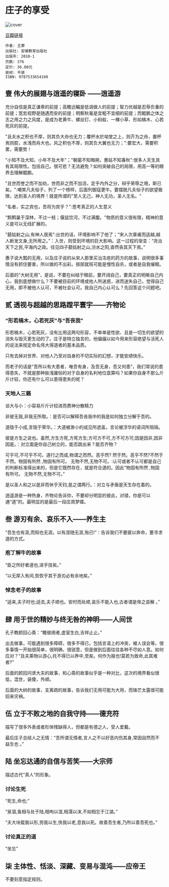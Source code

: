 # 庄子的享受
![cover](https://img1.doubanio.com/lpic/s4102329.jpg)

[豆瓣链接](https://book.douban.com/subject/4197739/)

    作者: 王蒙
    出版社: 安徽教育出版社
    出版年: 2010-1
    页数: 376
    定价: 36.00元
    装帧: 平装
    ISBN: 9787533654160

## 壹 伟大的展翅与逍遥的寝卧 ——逍遥游
充分自信是真正谦卑的前提；高瞻远瞩是低调做人的前提；智力优越是忍辱负重的前提；宽宏视野是随遇而安的前提；明察秋毫是宜粗不宜细的前提；而鲲鹏之体之志之用之力之风度，是成为老黄牛、螺丝钉、小蚂蚁、一棵小草、形如槁木、心若死灰的前提。

"且夫水之积也不厚，则其负大舟也无力；覆杯水於坳堂之上，则芥为之舟，置杯焉则胶，水浅而舟大也。风之积也不厚，则其负大翼也无力；":要宏大，需要积累，需要势！

"小知不及大知，小年不及大年"；"朝菌不知晦朔，惠姑不知春秋":很多人天生具有其局限性。包括自己。很可悲？无法避免？如何突破自己的局限，用高一等的眼界去理解鲲鹏。

"且世而誉之而不加劝，世而非之而不加沮，定乎内外之分，辩乎荣辱之境，斯已矣。":嘲笑凡夫俗子，列了一个榜样，后面列御寇更牛。要摆脱凡夫俗子的欲望极限，达到圣人的境界！就是所谓的"至人无己，神人无功，圣人无名。"

"名者，实之宾也，吾将为宾乎？":思考真正的人生意义

"鹪鹩巢于深林，不过一枝；偃鼠饮河，不过满腹。"物质的意义很有限，精神的意义是可以无线扩展的。

"藐姑射之山,有神人居焉":出世的话，环境影响不了他了；“宋人次章甫而适越,越人断发文身,无所用之。”：入世，则受到环境的巨大影响。这一过程的渐变：“尧治天下之民,平海内之政。往见四子藐姑射之山,汾水之阳,杳然丧其天下焉。”

惠子说大瓢的无用，以及庄子说的从宋人那里买治冻疮的药方的故事，说明很多事情没有抓住要害，所以做的不出彩。按部就班可能是慢性自杀，或者是自我催眠。

后面的“大树无用”，是说，不要在纠结于眼前，要开阔自己，要真正的明晰自己内心，我到底想做什么？不要被目前的环境或他人所迷惑，进而迷失自己，觉得自己无用，即不被他人认可，不被社会认可。我自己内心认可么？先回答这个问题吧。

## 贰 透视与超越的思路蹚平寰宇——齐物论
### “形若槁木，心若死灰”与“吾丧我”
形若槁木，心若死灰，没有比用这两句形容，不单单是性欲、且是一切生的欲望的消失与毁灭更生动的了。庄子是特立独言的，他偏偏以如今用来形容绝望与活死人的说法来规定命名伟大得道者的基本品质。

只有去掉对世界、对他人乃至对自身的不切实际的幻想，才能安顺快乐。

而老子的话是“吾所以有大患者，唯吾有身，及吾无身，吾又何患”，我们常说的患得患失，不就是那种肤浅庸俗的对于自身的名利地位盘算吗？如果你自身不那么斤斤计较，你还有什么可以患得患失的呢？

### 天地人三籁
谈大与小：小容易斤斤计较进而费神分散精力

非彼无我,非我无所取。：是否可以解释吾丧我中的我是如何独立分解于吾的。

道隐于小成,言隐于荣华。：大道被渺小的成见所遮盖，言论被浮华的语词所阻隔。

彼是方生之说也。虽然,方生方死,方死方生;方可方不可,方不可方可;因是因非,因非因是。：对立面是你自己树立的，能否跳出来？能否齐物？

可乎可,不可乎不可。道行之而成,物谓之而然。恶乎然? 然于然。恶乎不然?不然于不然。物固有所然 ,物固有所可。 无物不然,无物不可。:认可或者不认可都是自己的判断标准得出来的，但是它既然存在，就是符合道的。因此“物固有所然 ,物固有所可。 无物不然,无物不可。”

是以圣人和之以是非而休乎天钧,是之谓两行。：对立与矛盾是天生存在着的。

逍遥游是一种热身，齐物论告诉你，不要却分明显的彼此，对错，你是可以通“道”的。最明显的是最后一段庄周梦蝶。

## 叁 游刃有余、哀乐不入——养生主
“吾生也有涯,而知也无涯。以有涯随无涯,殆已!”：告诉我们不要疲以奔命，要寻求道的方式。

### 庖丁解牛的故事
“臣之所好者道也,进乎技矣。”

“以无厚入有间,恢恢乎其于游刃必有余地矣。”

### 悼念老子的故事
“适来,夫子时也;适去,夫子顺也。安时而处顺,哀乐不能入也,古者谓是帝之县解 。”

## 肆 用于世的精妙与终无咎的神明——人间世
孔子教颜回心斋：“瞻彼阕者,虚室生白,吉祥止止。”

出去做事，可能遇到很多障碍，很多不得已，包括言语上的冲突，被人误会等。很多事情一开始很简单，很明确，很锐意，但是做到后面往往各种不尽如人意。如何应对？“且夫乘物以游心,托不得已以养中,至矣。何作为报也!莫若为致命,此其难者?”

后面的颜回问贤大夫的故事，和心斋的故事似乎是一种对比，这次的境界看似很低，混世，装傻，外顺。

后面的大树的故事，支离疏的故事，告诉我们无用可能为大用，而锋芒太露很可能招来灾祸。

## 伍 立于不败之地的自我守持——德充符
描写了很多外表或者形体残缺得人，但都是有德之人，受人爱戴。

最后庄子总结人之无情：“吾所谓无情者,言人之不以好恶内伤其身,常因自然而不益生也 。”

## 陆 坐忘达通的自信与苦笑——大宗师
描述古代“真人”的形象。

### 讨论生死
“死生,命也;”

“泉涸,鱼相与处于陆,相呴以湿,相濡以沫,不如相忘于江湖。”

“夫大块载我以形,劳我以生,佚我以老,息我以死。故善吾生者,乃所以善吾死也。”

### 讨论真正的道
“坐忘”

## 柒 主体性、恬淡、深藏、变易与混沌——应帝王
不要刻意指定规则。
